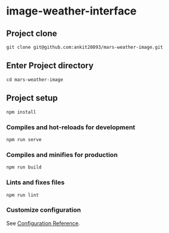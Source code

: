 # image-weather-interface

## Project clone
```
git clone git@github.com:ankit20893/mars-weather-image.git
```

## Enter Project directory
```
cd mars-weather-image
```

## Project setup
```
npm install
```

### Compiles and hot-reloads for development
```
npm run serve
```

### Compiles and minifies for production
```
npm run build
```

### Lints and fixes files
```
npm run lint
```

### Customize configuration
See [Configuration Reference](https://cli.vuejs.org/config/).
